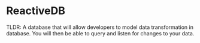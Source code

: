 # ReactiveDB

TLDR: A database that will allow developers to model data transformation in database. You will then be able to query and listen for changes to your data. 
